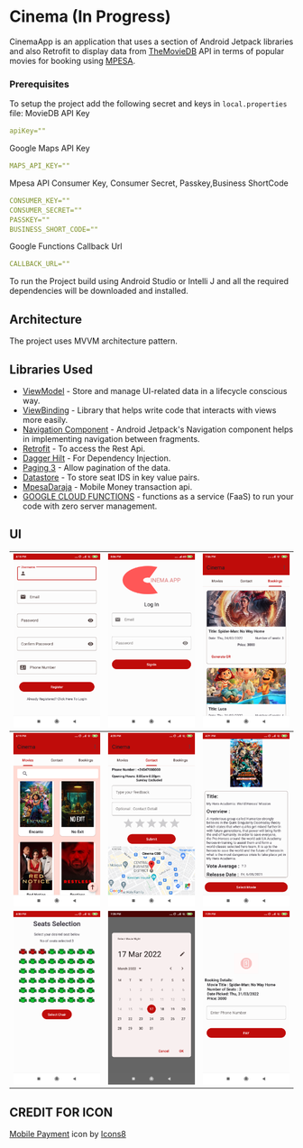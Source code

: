 # Cinema (In Progress)
CinemaApp is an application that uses a section of Android Jetpack libraries and also Retrofit to display data from 
[TheMovieDB](https://www.themoviedb.org/documentation/api) API in terms of popular movies for booking using [MPESA](https://en.wikipedia.org/wiki/M-Pesa).

### Prerequisites
To setup the project add the following secret and keys in `local.properties` file:
MovieDB API Key
```yaml
apiKey=""
```
Google Maps API Key
```yaml
MAPS_API_KEY=""
```
Mpesa API Consumer Key, Consumer Secret, Passkey,Business ShortCode
```yaml
CONSUMER_KEY=""
CONSUMER_SECRET=""
PASSKEY=""
BUSINESS_SHORT_CODE=""
```
Google Functions Callback Url
```yaml
CALLBACK_URL=""
```

To run the Project build using Android Studio or Intelli J and all the required dependencies will be downloaded and installed.

## Architecture

The project uses MVVM architecture pattern.

## Libraries Used

* [ViewModel](https://developer.android.com/topic/libraries/architecture/viewmodel/) - Store and manage UI-related data in a lifecycle conscious way.
* [ViewBinding](https://developer.android.com/topic/libraries/data-binding) - Library that helps write code that interacts with views more easily.
* [Navigation Component](https://developer.android.com/guide/navigation/navigation-getting-started) - Android Jetpack's Navigation component helps in implementing navigation between fragments.
* [Retrofit](https://square.github.io/retrofit/) - To access the Rest Api.
* [Dagger Hilt](https://developer.android.com/jetpack/androidx/releases/hilt) - For Dependency Injection.
* [Paging 3](https://developer.android.com/topic/libraries/architecture/paging/v3-overview?hl=in) - Allow pagination of the data.
* [Datastore](https://developer.android.com/topic/libraries/architecture/datastore) - To store seat IDS in key value pairs.
* [MpesaDaraja](https://github.com/jumaallan/android-mpesa-api) - Mobile Money transaction api.
* [GOOGLE CLOUD FUNCTIONS](https://cloud.google.com/functions/) - functions as a service (FaaS) to run your code with zero server management.

## UI
|<img src="screenshots/register_ui.png" width=200/>|<img src="screenshots/signin_ui.png" width=200/>|<img src="screenshots/booking_ui.png" width=200/>|
|:----:|:----:|:----:|
|<img src="screenshots/movie_screenshot.png" width=200/>|<img src="screenshots/contact_ui.png" width=200/>|<img src="screenshots/selectedmovie_ui.png" width=200/>|
|<img src="screenshots/seats_ui.png" width=200/>|<img src="screenshots/pickdate_ui.png" width=200/>|<img src="screenshots/payment_ui.png" width=200/>

## CREDIT FOR ICON
<a target="_blank" href="https://icons8.com/icon/82675/mobile-payment">Mobile Payment</a> icon by <a target="_blank" href="https://icons8.com">Icons8</a>